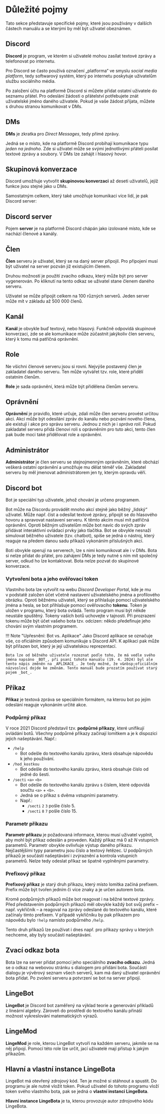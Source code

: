 # Důležité pojmy

Tato sekce představuje specifické pojmy, které jsou používány v&nbsp;dalších částech manuálu a se kterými by měl být uživatel obeznámen.

## Discord

__Discord__ je program, ve kterém si uživatelé mohou zasílat textové zprávy a telefonovat po internetu.

Pro Discord se často používá označení „platforma“ ve smyslu _social media platform_, tedy softwarový systém, který po internetu poskytuje uživatelům službu sociálního média.

Po založení účtu na platformě Discord si můžete přidat ostatní uživatele do seznamu přátel. Pro odeslání žádosti o&nbsp;přátelství potřebujete znát uživatelské jméno daného uživatele. Pokud je vaše žádost přijata, můžete s&nbsp;druhou stranou komunikovat v&nbsp;DMs.

## DMs

__DMs__ je zkratka pro _Direct Messages_, tedy přímé zprávy.

Jedná se o&nbsp;místo, kde na platformě Discord probíhají komunikace typu _jeden na jednoho_. Zde si uživatel může se svými jednotlivými přáteli posílat textové zprávy a soubory. V&nbsp;DMs lze zahájit i&nbsp;hlasový hovor.

## Skupinová konverzace

Discord umožňuje vytvořit __skupinovou konverzaci__ až deseti uživatelů, jejíž funkce jsou stejné jako u&nbsp;DMs.

Samostatným celkem, který také umožňuje komunikaci více lidí, je pak Discord server:

## Discord server

Pojem __server__ je na platformě Discord chápán jako izolované místo, kde se nachází členové a kanály.

## Člen

__Člen__ serveru je uživatel, který se na daný server připojil. Pro připojení musí být uživatel na server pozván již existujícím členem.

Druhou možností je použití zvacího odkazu, který může být pro server vygenerován. Po kliknutí na tento odkaz se uživatel stane členem daného serveru.

Uživatel se může připojit celkem na 100 různých serverů. Jeden server může mít v&nbsp;základu až 500&nbsp;000 členů.

## Kanál

__Kanál__ je obvykle buď textový, nebo hlasový. Funkčně odpovídá skupinové konverzaci, zde se ale komunikace může zúčastnit jakýkoliv člen serveru, který k&nbsp;tomu má patřičná oprávnění.

## Role

Ne všichni členové serveru jsou si rovni. Nejvýše postavený člen je zakladatel daného serveru. Ten může vytvářet tzv. role, které přidělí ostatním členům.

__Role__ je sada oprávnění, která může být přidělena členům serveru.

## Oprávnění

__Oprávnění__ je pravidlo, které určuje, zdali může člen serveru provést určitou akci. Akcí může být odesílání zpráv do kanálu nebo pozvání nového člena, ale existují i akce pro správu serveru. Jednou z&nbsp;nich je i _správa rolí_. Pokud zakladatel serveru přidá členovi roli s&nbsp;oprávněním pro tuto akci, tento člen pak bude moci také přidělovat role a oprávnění.

## Administrátor

__Administrátor__ je člen serveru se stejnojmenným oprávněním, které obchází veškerá ostatní oprávnění a umožňuje mu dělat téměř vše. Zakladatel serveru by měl jmenovat administrátorem jen ty, kterým opravdu věří.

## Discord bot

Bot je speciální typ uživatele, jehož chování je určeno programem.

Bot může na Discordu provádět mnoho akcí stejně jako běžný „lidský“ uživatel. Může např. číst a odesílat textové zprávy, připojit se do hlasového hovoru a spravovat nastavení serveru. K&nbsp;těmto akcím musí mít patřičná oprávnění. Oproti běžným uživatelům může bot navíc do svých zpráv přidávat interaktivní ovládací prvky jako tlačítka. Bot se obvykle nesnaží simulovat běžného uživatele (tzv. chatbot), spíše se jedná o&nbsp;nástroj, který reaguje na předem danou sadu příkazů vykonáním příslušných akcí.

Boti obvykle operují na serverech, lze s&nbsp;nimi komunikovat ale i v&nbsp;DMs. Bota si nelze přidat do přátel, pro zahájení DMs je tedy nutné s&nbsp;ním mít společný server, odkud ho lze kontaktovat. Bota nelze pozvat do skupinové konverzace.

### Vytvoření bota a jeho ověřovací token

Vlastního bota lze vytvořit na webu _Discord Developer Portal_, kde je mu v&nbsp;podstatě založen účet včetně nastavení uživatelského jména a profilového obrázku. Oproti běžnému uživateli, který se přihlašuje pomocí uživatelského jména a hesla, se bot přihlašuje pomocí ověřovacího __tokenu__. Token je uložen v&nbsp;programu, který bota ovládá. Tento program musí být někde neustále spuštěný. Tokeny vašich botů uchovejte v&nbsp;tajnosti. Při prozrazení tokenu může být účet vašeho bota tzv. odcizen: někdo předefinuje jeho chování svým vlastním programem.

!!! Note "Upřesnění: Bot vs. Aplikace"
    Jako Discord aplikace se označuje vše, co oficiálním způsobem komunikuje s&nbsp;Discord API. K&nbsp;aplikaci pak může být přiřazen bot, který je její uživatelskou reprezentací.

    Bota lze od běžného uživatele rozeznat podle toho, že má vedle svého jména napsáno _BOT_, při psaní tohoto manuálu (19. 4. 2024) byl ale tento nápis změněn na _APLIKACE_. Je tedy možné, že v&nbsp;oficiálním názvosloví dojde ke změnám. Tento manuál bude prozatím používat starý pojem _bot_.

## Příkaz

__Příkaz__ je textová zpráva se speciálním formátem, na kterou bot po jejím odeslání reaguje vykonáním určité akce.

### Podpůrný příkaz

V&nbsp;roce 2021 Discord představil tzv. __podpůrné příkazy__, které unifikují ovládání botů. Všechny podpůrné příkazy začínají lomítkem a je k&nbsp;dispozici jejich našeptávání. Např.:

* `/help`
  * Bot odešle do textového kanálu zprávu, která obsahuje nápovědu k&nbsp;jeho používání.
* `/hod_kostkou`
  * Bot odešle do textového kanálu zprávu, která obsahuje číslo od jedné do šesti.
* `/secti` `<a>` `<b>`
  * Bot odešle do textového kanálu zprávu s&nbsp;číslem, které odpovídá součtu `<a>` + `<b>`.
  * Jedná se o&nbsp;příkaz s&nbsp;dvěma vstupními parametry.
  * Např.:
    * `/secti` `2` `3` pošle číslo 5.
    * `/secti` `8` `7` pošle číslo 15.

### Parametr příkazu

__Parametr příkazu__ je požadovaná informace, kterou musí uživatel vyplnit, aby mohl být příkaz odeslán a proveden. Každý příkaz má 0 až _N_ vstupních parametrů.  Parametr obvykle ovlivňuje výstup daného příkazu. Nejčastějšími typy parametru jsou číslo a textový řetězec. U&nbsp;podpůrných příkazů je součástí našeptávání i zvýraznění a kontrola vstupních parametrů. Nelze tedy odeslat příkaz se špatně vyplněnými parametry.

### Prefixový příkaz

__Prefixový příkaz__ je starý druh příkazu, který místo lomítka začíná prefixem. Prefix může být tvořen jedním či více znaky a je určen autorem bota.

Kromě podpůrných příkazů může bot reagovat i na běžné textové zprávy. Před představením podpůrných příkazů měl obvykle každý bot svůj prefix – např. vykřičník – a reagoval na zprávy odeslané do textového kanálu, které začínaly tímto prefixem. V&nbsp;případě vykřičníku by pak příkazem pro nápovědu bylo `!help` namísto podpůrného `/help`.

Tento druh příkazů lze používat i dnes např. pro příkazy správy u&nbsp;kterých nechceme, aby byly součástí našeptávání.

## Zvací odkaz bota

Bota lze na server přidat pomocí jeho speciálního __zvacího odkazu__. Jedná se o&nbsp;odkaz na webovou stránku s&nbsp;dialogem pro přidání bota. Součástí dialogu je vývěrový seznam všech serverů, kam má daný uživatel oprávnění bota přidat. Po zvolení serveru a potvrzení se bot na server připojí.

## LingeBot

__LingeBot__ je Discord bot zaměřený na výklad teorie a generování příkladů z&nbsp;lineární algebry. Zároveň do prostředí do textového kanálu přináší možnost vykreslování matematických výrazů.

## LingeMod

__LingeMod__ je role, kterou LingeBot vytvoří na každém serveru, jakmile se na něj připojí. Pomocí této role lze určit, jací uživatelé mají přístup k&nbsp;jakým příkazům.

## Hlavní a vlastní instance LingeBota

LingeBot má otevřený zdrojový kód. Ten je možné si stáhnout a spustit. Do programu je ale nutné vložit token. Pokud uživatel do tohoto programu vloží token svého vlastního bota, pak se jedná o&nbsp;__vlastní instanci LingeBota__.

__Hlavní instance LingeBota__ je ta, kterou provozuje autor zdrojového kódu LingeBota.
